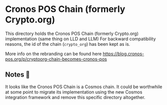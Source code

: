 # Cronos POS Chain (formerly Crypto.org)

This directory holds the Cronos POS Chain (formerly Crypto.org) implementation (same thing on LLD and LLM)
For backward compatibility reasons, the id of the chain (`crypto_org`) has been kept as is.

More info on the rebranding can be found here https://blog.cronos-pos.org/p/cryptoorg-chain-becomes-cronos-pos

## Notes 📝

It looks like the Cronos POS Chain is a Cosmos chain. It could be worthwhile at some point to migrate its implementation using the new Cosmos integration framework and remove this specific directory altogether.
